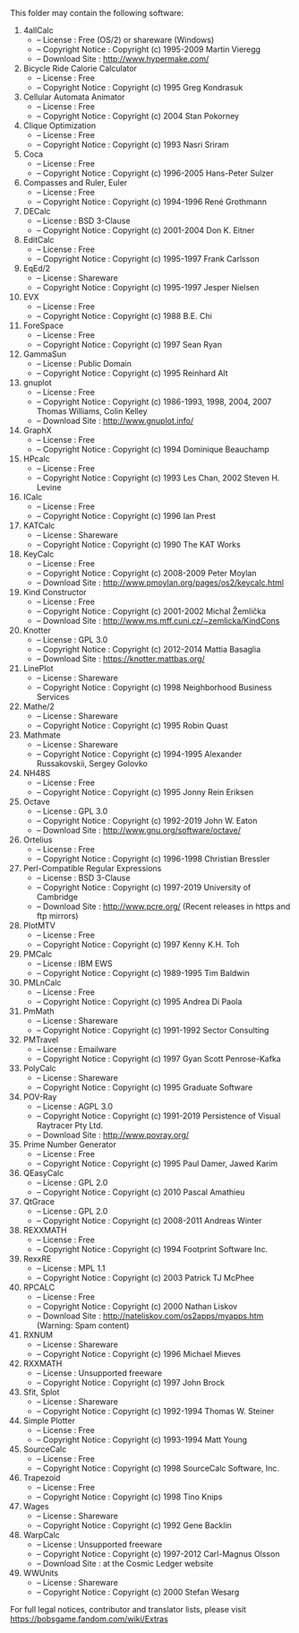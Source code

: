 ﻿This folder may contain the following software:

1. 4allCalc
   - – License : Free (OS/2) or shareware (Windows)
   - – Copyright Notice : Copyright (c) 1995-2009 Martin Vieregg
   - – Download Site : http://www.hypermake.com/
2. Bicycle Ride Calorie Calculator
   - – License : Free
   - – Copyright Notice : Copyright (c) 1995 Greg Kondrasuk
3. Cellular Automata Animator
   - – License : Free
   - – Copyright Notice : Copyright (c) 2004 Stan Pokorney
4. Clique Optimization
   - – License : Free
   - – Copyright Notice : Copyright (c) 1993 Nasri Sriram
5. Coca
   - – License : Free
   - – Copyright Notice : Copyright (c) 1996-2005 Hans-Peter Sulzer
6. Compasses and Ruler, Euler
   - – License : Free
   - – Copyright Notice : Copyright (c) 1994-1996 René Grothmann
7. DECalc
   - – License : BSD 3-Clause
   - – Copyright Notice : Copyright (c) 2001-2004 Don K. Eitner
8. EditCalc
   - – License : Free
   - – Copyright Notice : Copyright (c) 1995-1997 Frank Carlsson
9. EqEd/2
   - – License : Shareware
   - – Copyright Notice : Copyright (c) 1995-1997 Jesper Nielsen
10. EVX
    - – License : Free
    - – Copyright Notice : Copyright (c) 1988 B.E. Chi
11. ForeSpace
    - – License : Free
    - – Copyright Notice : Copyright (c) 1997 Sean Ryan
12. GammaSun
    - – License : Public Domain
    - – Copyright Notice : Copyright (c) 1995 Reinhard Alt
13. gnuplot
    - – License : Free
    - – Copyright Notice : Copyright (c) 1986-1993, 1998, 2004, 2007 Thomas Williams, Colin Kelley
    - – Download Site : http://www.gnuplot.info/
14. GraphX
    - – License : Free
    - – Copyright Notice : Copyright (c) 1994 Dominique Beauchamp
15. HPcalc
    - – License : Free
    - – Copyright Notice : Copyright (c) 1993 Les Chan, 2002 Steven H. Levine
16. ICalc
    - – License : Free
    - – Copyright Notice : Copyright (c) 1996 Ian Prest
17. KATCalc
    - – License : Shareware
    - – Copyright Notice : Copyright (c) 1990 The KAT Works
18. KeyCalc
    - – License : Free
    - – Copyright Notice : Copyright (c) 2008-2009 Peter Moylan
    - – Download Site : http://www.pmoylan.org/pages/os2/keycalc.html
19. Kind Constructor
    - – License : Free
    - – Copyright Notice : Copyright (c) 2001-2002 Michal Žemlička
    - – Download Site : http://www.ms.mff.cuni.cz/~zemlicka/KindCons
20. Knotter
    - – License : GPL 3.0
    - – Copyright Notice : Copyright (c) 2012-2014 Mattia Basaglia
    - – Download Site : https://knotter.mattbas.org/
21. LinePlot
    - – License : Shareware
    - – Copyright Notice : Copyright (c) 1998 Neighborhood Business Services
22. Mathe/2
    - – License : Shareware
    - – Copyright Notice : Copyright (c) 1995 Robin Quast
23. Mathmate
    - – License : Shareware
    - – Copyright Notice : Copyright (c) 1994-1995 Alexander Russakovskii, Sergey Golovko
24. NH48S
    - – License : Free
    - – Copyright Notice : Copyright (c) 1995 Jonny Rein Eriksen
25. Octave
    - – License : GPL 3.0
    - – Copyright Notice : Copyright (c) 1992-2019 John W. Eaton
    - – Download Site : http://www.gnu.org/software/octave/
26. Ortelius
    - – License : Free
    - – Copyright Notice : Copyright (c) 1996-1998 Christian Bressler
27. Perl-Compatible Regular Expressions
    - – License : BSD 3-Clause
    - – Copyright Notice : Copyright (c) 1997-2019 University of Cambridge
    - – Download Site : http://www.pcre.org/ (Recent releases in https and ftp mirrors)
28. PlotMTV
    - – License : Free
    - – Copyright Notice : Copyright (c) 1997 Kenny K.H. Toh
29. PMCalc
    - – License : IBM EWS
    - – Copyright Notice : Copyright (c) 1989-1995 Tim Baldwin
30. PMLnCalc
    - – License : Free
    - – Copyright Notice : Copyright (c) 1995 Andrea Di Paola
31. PmMath
    - – License : Shareware
    - – Copyright Notice : Copyright (c) 1991-1992 Sector Consulting
32. PMTravel
    - – License : Emailware
    - – Copyright Notice : Copyright (c) 1997 Gyan Scott Penrose-Kafka
33. PolyCalc
    - – License : Shareware
    - – Copyright Notice : Copyright (c) 1995 Graduate Software
34. POV-Ray
    - – License : AGPL 3.0
    - – Copyright Notice : Copyright (c) 1991-2019 Persistence of Visual Raytracer Pty Ltd.
    - – Download Site : http://www.povray.org/
35. Prime Number Generator
    - – License : Free
    - – Copyright Notice : Copyright (c) 1995 Paul Damer, Jawed Karim
36. QEasyCalc
    - – License : GPL 2.0
    - – Copyright Notice : Copyright (c) 2010 Pascal Amathieu
37. QtGrace
    - – License : GPL 2.0
    - – Copyright Notice : Copyright (c) 2008-2011 Andreas Winter
38. REXXMATH
    - – License : Free
    - – Copyright Notice : Copyright (c) 1994 Footprint Software Inc.
39. RexxRE
    - – License : MPL 1.1
    - – Copyright Notice : Copyright (c) 2003 Patrick TJ McPhee
40. RPCALC
    - – License : Free
    - – Copyright Notice : Copyright (c) 2000 Nathan Liskov
    - – Download Site : http://nateliskov.com/os2apps/myapps.htm (Warning: Spam content)
41. RXNUM
    - – License : Shareware
    - – Copyright Notice : Copyright (c) 1996 Michael Mieves
42. RXXMATH
    - – License : Unsupported freeware
    - – Copyright Notice : Copyright (c) 1997 John Brock
43. Sfit, Splot
    - – License : Shareware
    - – Copyright Notice : Copyright (c) 1992-1994 Thomas W. Steiner
44. Simple Plotter
    - – License : Free
    - – Copyright Notice : Copyright (c) 1993-1994 Matt Young
45. SourceCalc
    - – License : Free
    - – Copyright Notice : Copyright (c) 1998 SourceCalc Software, Inc.
46. Trapezoid
    - – License : Free
    - – Copyright Notice : Copyright (c) 1998 Tino Knips
47. Wages
    - – License : Shareware
    - – Copyright Notice : Copyright (c) 1992 Gene Backlin
48. WarpCalc
    - – License : Unsupported freeware
    - – Copyright Notice : Copyright (c) 1997-2012 Carl-Magnus Olsson
    - – Download Site : at the Cosmic Ledger website
49. WWUnits
    - – License : Shareware
    - – Copyright Notice : Copyright (c) 2000 Stefan Wesarg

For full legal notices, contributor and translator lists, please visit https://bobsgame.fandom.com/wiki/Extras